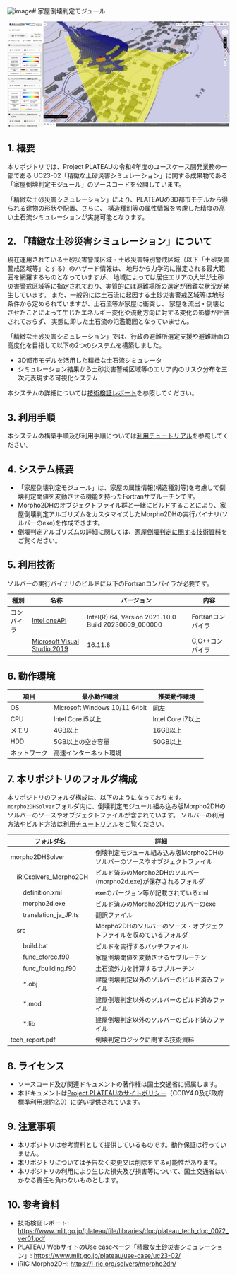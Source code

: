 ![image](https://github.com/Project-PLATEAU/Building-collapse-detector/assets/81245794/4bd6187c-a70f-4a6e-9fb9-de14f75b424c)# 家屋倒壊判定モジュール 

<!-- 先生に説明していたような技術レポート(pdf)をREADMEにいれる -->


<!-- OSSの対象物のスクリーンショット（画面表示がない場合にはイメージ画像）を貼り付けください -->
![概要](img/screenshot_01.png)

## 1. 概要 
本リポジトリでは、Project PLATEAUの令和4年度のユースケース開発業務の一部である
UC23-02「精緻な土砂災害シミュレーション」に関する成果物である「家屋倒壊判定モジュール」のソースコードを公開しています。

「精緻な土砂災害シミュレーション」により、PLATEAUの3D都市モデルから得られる建物の形状や配置、さらに、
構造種別等の属性情報を考慮した精度の高い土石流シミュレーションが実施可能となります。

## 2. 「精緻な土砂災害シミュレーション」について 
現在運用されている土砂災害警戒区域・土砂災害特別警戒区域（以下「土砂災害警戒区域等」とする）のハザード情報は、
地形から力学的に推定される最大範囲を網羅するものとなっていますが、
地域によっては居住エリアの大半が土砂災害警戒区域等に指定されており、実質的には避難場所の選定が困難な状況が発生しています。
また、一般的には土石流に起因する土砂災害警戒区域等は地形条件から定められていますが、土石流等が家屋に衝突し、
家屋を流出・倒壊とさせたことによって生じたエネルギー変化や流動方向に対する変化の影響が評価されておらず、
実態に即した土石流の氾濫範囲となっていません。

「精緻な土砂災害シミュレーション」では、行政の避難所選定支援や避難計画の高度化を目指して以下の2つのシステムを構築しました。

* 3D都市モデルを活用した精緻な土石流シミュレータ
* シミュレーション結果から土砂災害警戒区域等のエリア内のリスク分布を三次元表現する可視化システム

本システムの詳細については[技術検証レポート](https://www.mlit.go.jp/plateau/file/libraries/doc/plateau_tech_doc_0072_ver01.pdf)を参照してください。

## 3. 利用手順

本システムの構築手順及び利用手順については[利用チュートリアル](https://r5-plateau-acn.github.io/Building-collapse-detector/)を参照してください。

## 4. システム概要

* 「家屋倒壊判定モジュール」は、家屋の属性情報(構造種別等)を考慮して倒壊判定閾値を変動させる機能を持ったFortranサブルーチンです。
* Morpho2DHのオブジェクトファイル群と一緒にビルドすることにより、家屋倒壊判定アルゴリズムをカスタマイズしたMorpho2DHの実行バイナリ(ソルバーのexe)を作成できます。
* 倒壊判定アルゴリズムの詳細に関しては、[家屋倒壊判定に関する技術資料](tech_report.pdf)をご覧ください。

## 5. 利用技術

ソルバーの実行バイナリのビルドに以下のFortranコンパイラが必要です。

| 種別    | 名称                                                                                                    | バージョン   | 内容           |
|-------|-------------------------------------------------------------------------------------------------------|---------|--------------|  
| コンパイラ | [Intel oneAPI](https://www.intel.com/content/www/us/en/developer/tools/oneapi/toolkits.html#base-kit) | Intel(R) 64, Version 2021.10.0 Build 20230609_000000    | Fortranコンパイラ |
|  | [Microsoft Visual Studio 2019](https://visualstudio.microsoft.com/ja/)                                                                      | 16.11.8 | C,C++コンパイラ  |

## 6. 動作環境 <!-- 動作環境についての仕様を記載ください。 -->

| 項目     | 最小動作環境                        | 推奨動作環境          | 
|--------|-------------------------------|-----------------| 
| OS     | Microsoft Windows 10/11 64bit | 同左              | 
| CPU    | Intel Core i5以上               | Intel Core i7以上 | 
| メモリ    | 4GB以上                         | 16GB以上          | 
| HDD    | 5GB以上の空き容量                    | 50GB以上          | 
| ネットワーク | 高速インターネット環境                   |                 | 

## 7. 本リポジトリのフォルダ構成 <!-- 本GitHub上のソースファイルの構成を記載ください。 -->

本リポジトリのフォルダ構成は、以下のようになっております。
`morpho2DHSolver`フォルダ内に、倒壊判定モジュール組み込み版Morpho2DHのソルバーのソースやオブジェクトファイルが含まれています。
ソルバーの利用方法やビルド方法は[利用チュートリアル](https://r5-plateau-acn.github.io/Building-collapse-detector/)をご覧ください。

| フォルダ名                                   | 詳細                                           |
|-----------------------------------------|----------------------------------------------|
| morpho2DHSolver&emsp;&emsp;&emsp;&emsp; | 倒壊判定モジュール組み込み版Morpho2DHのソルバーのソースやオブジェクトファイル  |
| &emsp;iRICsolvers_Morpho2DH             | ビルド済みのMorpho2DHのソルバー(morpho2d.exe)が保存されるフォルダ |
| &emsp;&emsp;definition.xml              | exeのバージョン等が記載されているxml                        |
| &emsp;&emsp;morpho2d.exe                | ビルド済みのMorpho2DHのソルバーのexe                     |
| &emsp;&emsp;translation_ja_JP.ts        | 翻訳ファイル                                       |
| &emsp;src                               | Morpho2DHのソルバーのソース・オブジェクトファイルを収めているフォルダ      |
| &emsp;&emsp;build.bat                   | ビルドを実行するバッチファイル                              |
| &emsp;&emsp;func_cforce.f90             | 家屋倒壊閾値を変動させるサブルーチン                           |
| &emsp;&emsp;func_fbuilding.f90          | 土石流外力を計算するサブルーチン                             |
| &emsp;&emsp;*.obj                       | 建屋倒壊判定以外のソルバーのビルド済みファイル                      |
| &emsp;&emsp;*.mod                       | 建屋倒壊判定以外のソルバーのビルド済みファイル                      |
| &emsp;&emsp;*.lib                       | 建屋倒壊判定以外のソルバーのビルド済みファイル                      |
| tech_report.pdf                         | 倒壊判定ロジックに関する技術資料                             |

## 8. ライセンス <!-- 変更せず、そのまま使うこと。 -->

- ソースコード及び関連ドキュメントの著作権は国土交通省に帰属します。
- 本ドキュメントは[Project PLATEAUのサイトポリシー](https://www.mlit.go.jp/plateau/site-policy/)（CCBY4.0及び政府標準利用規約2.0）に従い提供されています。

## 9. 注意事項 <!-- 変更せず、そのまま使うこと。 -->

- 本リポジトリは参考資料として提供しているものです。動作保証は行っていません。
- 本リポジトリについては予告なく変更又は削除をする可能性があります。
- 本リポジトリの利用により生じた損失及び損害等について、国土交通省はいかなる責任も負わないものとします。

## 10. 参考資料

- 技術検証レポート: https://www.mlit.go.jp/plateau/file/libraries/doc/plateau_tech_doc_0072_ver01.pdf
- PLATEAU WebサイトのUse caseページ「精緻な土砂災害シミュレーション」: https://www.mlit.go.jp/plateau/use-case/uc23-02/
- iRIC Morpho2DH: https://i-ric.org/solvers/morpho2dh/
